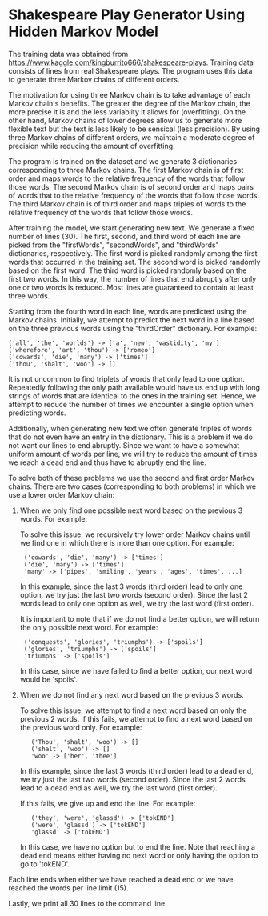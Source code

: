 # Shakespeare Play Generator Using Hidden Markov Model

The training data was obtained from https://www.kaggle.com/kingburrito666/shakespeare-plays. Training data consists of lines from real Shakespeare plays. The program uses this data to generate three Markov chains of different orders.

The motivation for using three Markov chain is to take advantage of each Markov chain's benefits. The greater the degree of the Markov chain, the more precise it is and the less variablity it allows for (overfitting). On the other hand, Markov chains of lower degrees allow us to generate more flexible text but the text is less likely to be sensical (less precision). By using three Markov chains of different orders, we maintain a moderate degree of precision while reducing the amount of overfitting.

The program is trained on the dataset and we generate 3 dictionaries corresponding to three Markov chains. The first Markov chain is of first order and maps words to the relative frequency of the words that follow those words. The second Markov chain is of second order and maps pairs of words that to the relative frequency of the words that follow those words. The third Markov chain is of third order and maps triples of words to the relative frequency of the words that follow those words.

After training the model, we start generating new text. We generate a fixed number of lines (30). The first, second, and third word of each line are picked from the "firstWords", "secondWords", and "thirdWords" dictionaries, respectively. The first word is picked randomly among the first words that occurred in the training set. The second word is picked randomly based on the first word. The third word is picked randomly based on the first two words. In this way, the number of lines that end abruptly after only one or two words is reduced. Most lines are guaranteed to contain at least three words.

Starting from the fourth word in each line, words are predicted using the Markov chains. Initially, we attempt to predict the next word in a line based on the three previous words using the "thirdOrder" dictionary. For example:

    ('all', 'the', 'worlds') -> ['a', 'new', 'vastidity', 'my']
    ('wherefore', 'art', 'thou') -> ['romeo']
    ('cowards', 'die', 'many') -> ['times']
    ['thou', 'shalt', 'woo'] -> []

It is not uncommon to find triplets of words that only lead to one option. Repeatedly following the only path available would have us end up with long strings of words that are identical to the ones in the training set. Hence, we attempt to reduce the number of times we encounter a single option when predicting words.

Additionally, when generating new text we often generate triples of words that do not even have an entry in the dictionary. This is a problem if we do not want our lines to end abruptly. Since we want to have a somewhat uniform amount of words per line,
we will try to reduce the amount of times we reach a dead end and thus have to abruptly end the line.

To solve both of these problems we use the second and first order Markov chains. There are two cases (corresponding to both problems) in which we use a lower order Markov chain:

1) When we only find one possible next word based on the previous 3 words. For example:

    To solve this issue, we recursively try lower order Markov chains until we find one in which there is more than one option. For example:

        ('cowards', 'die', 'many') -> ['times']
        ('die', 'many') -> ['times']
        'many' -> ['pipes', 'smiling', 'years', 'ages', 'times', ...]

    In this example, since the last 3 words (third order) lead to only one option, we try just the last two words (second order). Since the last 2 words lead to only one option as well, we try the last word (first order).

    It is important to note that if we do not find a better option, we will return the only possible next word. For example:

        ('conquests', 'glories', 'triumphs') -> ['spoils']
        ('glories', 'triumphs') -> ['spoils']
        'triumphs' -> ['spoils']

    In this case, since we have failed to find a better option, our next word would be 'spoils'.

2) When we do not find any next word based on the previous 3 words.

    To solve this issue, we attempt to find a next word based on only the previous 2 words. If this fails, we attempt to find a next word based on the previous word only. For example:

          ('Thou', 'shalt', 'woo') -> []
          ('shalt', 'woo') -> []
          'woo' -> ['her', 'thee']

    In this example, since the last 3 words (third order) lead to a dead end, we try just the last two words (second order). Since the last 2 words lead to a dead end as well, we try the last word (first order).

    If this fails, we give up and end the line. For example:

          ('they', 'were', 'glassd') -> ['tokEND']
          ('were', 'glassd') -> ['tokEND']
          'glassd' -> ['tokEND']

    In this case, we have no option but to end the line. Note that reaching a dead end means either having no next word or only having the option to go to 'tokEND'.


Each line ends when either we have reached a dead end or we have reached the words per line limit (15).

Lastly, we print all 30 lines to the command line.
